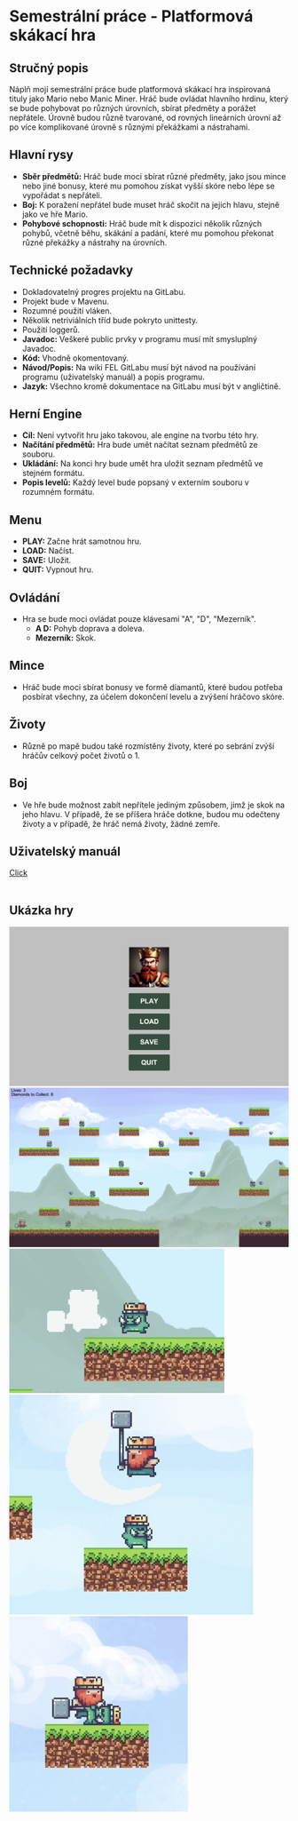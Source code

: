 # Semestrální práce - Platformová skákací hra

## Stručný popis
Náplň mojí semestrální práce bude platformová skákací hra inspirovaná tituly jako Mario nebo Manic Miner. Hráč bude ovládat hlavního hrdinu, který se bude pohybovat po různých úrovních, sbírat předměty a porážet nepřátele. Úrovně budou různě tvarované, od rovných lineárních úrovní až po více komplikované úrovně s různými překážkami a nástrahami.

## Hlavní rysy
- **Sběr předmětů:** Hráč bude moci sbírat různé předměty, jako jsou mince nebo jiné bonusy, které mu pomohou získat vyšší skóre nebo lépe se vypořádat s nepřáteli.
- **Boj:** K poražení nepřátel bude muset hráč skočit na jejich hlavu, stejně jako ve hře Mario.
- **Pohybové schopnosti:** Hráč bude mít k dispozici několik různých pohybů, včetně běhu, skákání a padání, které mu pomohou překonat různé překážky a nástrahy na úrovních.

## Technické požadavky
- Dokladovatelný progres projektu na GitLabu.
- Projekt bude v Mavenu.
- Rozumné použití vláken.
- Několik netriviálních tříd bude pokryto unittesty.
- Použití loggerů.
- **Javadoc:** Veškeré public prvky v programu musí mít smysluplný Javadoc.
- **Kód:** Vhodně okomentovaný.
- **Návod/Popis:** Na wiki FEL GitLabu musí být návod na používání programu (uživatelský manuál) a popis programu.
- **Jazyk:** Všechno kromě dokumentace na GitLabu musí být v angličtině.

## Herní Engine
- **Cíl:** Není vytvořit hru jako takovou, ale engine na tvorbu této hry.
- **Načítání předmětů:** Hra bude umět načítat seznam předmětů ze souboru.
- **Ukládání:** Na konci hry bude umět hra uložit seznam předmětů ve stejném formátu.
- **Popis levelů:** Každý level bude popsaný v externím souboru v rozumném formátu.

## Menu
- **PLAY:** Začne hrát samotnou hru.
- **LOAD:** Načíst.
- **SAVE:** Uložit.
- **QUIT:** Vypnout hru.

## Ovládání
- Hra se bude moci ovládat pouze klávesami "A", "D", "Mezerník". 
  - **A D:** Pohyb doprava a doleva.
  - **Mezerník:** Skok.

## Mince
- Hráč bude moci sbírat bonusy ve formě diamantů, které budou potřeba posbírat všechny, za účelem dokončení levelu a zvýšení hráčovo skóre.

## Životy
- Různě po mapě budou také rozmístěny životy, které po sebrání zvýší hráčův celkový počet životů o 1.

## Boj
- Ve hře bude možnost zabít nepřítele jediným způsobem, jimž je skok na jeho hlavu. V případě, že se příšera hráče dotkne, budou mu odečteny životy a v případě, že hráč nemá životy, žádné zemře.

## **Uživatelský manuál**
[Click](https://github.com/thephenom00/Java-Herni-Engine/files/11860332/PJV.-.uzivatelska.prirucka.pdf)<br />
<br />

## Ukázka hry ##
![Menu](documentation/menu.png) \
![Game](documentation/game.png) \
![Hit](documentation/hit.png) \
![Kill](documentation/kill2.png) \
![Kill](documentation/kill.png)




